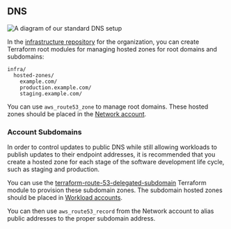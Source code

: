 
## DNS

![A diagram of our standard DNS setup](./images/dns.svg)

In the [infrastructure
repository](#repository-conventions)
for the organization, you can create Terraform root modules for managing
hosted zones for root domains and subdomains:

```
infra/
  hosted-zones/
    example.com/
    production.example.com/
    staging.example.com/
```

You can use `aws_route53_zone` to manage root domains. These hosted
zones should be placed in the [Network
account](#aws-accounts).

### Account Subdomains

In order to control updates to public DNS while still allowing workloads
to publish updates to their endpoint addresses, it is recommended that
you create a hosted zone for each stage of the software development life
cycle, such as staging and production.

You can use the
[terraform-route-53-delegated-subdomain](https://github.com/thoughtbot/terraform-route-53-delegated-subdomain)
Terraform module to provision these subdomain zones. The subdomain
hosted zones should be placed in [Workload
accounts](#aws-accounts).

You can then use `aws_route53_record` from the Network account to alias
public addresses to the proper subdomain address.
